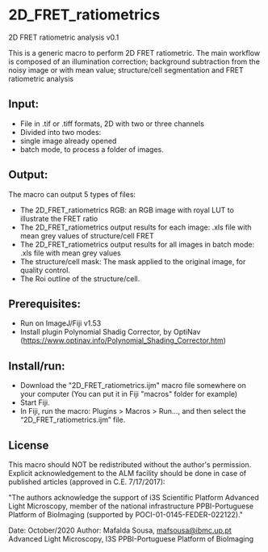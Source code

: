 # 2D_FRET_ratiometrics


2D FRET ratiometric analysis 
v0.1

This is a generic macro to perform 2D FRET ratiometric. The main workflow is composed of an illumination 
correction; background subtraction from the noisy image or with mean value; 
structure/cell segmentation and FRET ratiometric analysis
 
## Input:
* File in .tif or .tiff formats, 2D with two or three channels
* Divided into two modes: 
* single image already opened 
* batch mode, to process a folder of images. 
## Output: 
The macro can output 5 types of files:
* The 2D_FRET_ratiometrics RGB: an RGB image with royal LUT to illustrate the FRET ratio
* The 2D_FRET_ratiometrics output results for each image: .xls file with mean grey values of structure/cell FRET
* The 2D_FRET_ratiometrics output results for all images in batch mode: .xls file with mean grey values 
* The structure/cell mask: The mask applied to the original image, for quality control.
* The Roi outline of the structure/cell.
 
## Prerequisites: 
* Run on ImageJ/Fiji v1.53
* Install plugin Polynomial Shadig Corrector, by OptiNav (https://www.optinav.info/Polynomial_Shading_Corrector.htm)
 				
## Install/run:
* Download the "2D_FRET_ratiometrics.ijm" macro file somewhere on your computer (You can put it in Fiji "macros" folder for example)
* Start Fiji.
* In Fiji, run the macro: Plugins > Macros > Run…, and then select the “2D_FRET_ratiometrics.ijm” file.

## License
This macro should NOT be redistributed without the author's permission. 
Explicit acknowledgement to the ALM facility should be done in case of published articles (approved in C.E. 7/17/2017):     
 
"The authors acknowledge the support of i3S Scientific Platform Advanced Light Microscopy, member of the national infrastructure PPBI-Portuguese Platform of BioImaging  (supported by POCI-01-0145-FEDER-022122)."

Date: October/2020
Author: Mafalda Sousa, mafsousa@ibmc.up.pt 
Advanced Light Microscopy, I3S 
PPBI-Portuguese Platform of BioImaging
